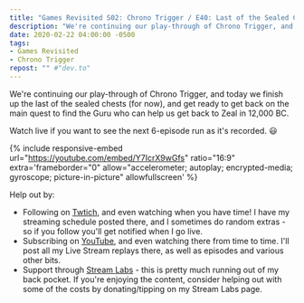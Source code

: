 ```yaml
---
title: "Games Revisited S02: Chrono Trigger / E40: Last of the Sealed Chests"
description: "We're continuing our play-through of Chrono Trigger, and today we finish up the last of the sealed chests (for now), and get ready to get back on the main quest to find the Guru who can help us get back to Zeal in 12,000 BC."
date: 2020-02-22 04:00:00 -0500
tags:
- Games Revisited
- Chrono Trigger
repost: "" #"dev.to"
---
```


We're continuing our play-through of Chrono Trigger, and today we finish up the last of the sealed chests (for now), and get ready to get back on the main quest to find the Guru who can help us get back to Zeal in 12,000 BC.

Watch live if you want to see the next 6-episode run as it's recorded. :smiley:
<!--more-->

{% include responsive-embed url="https://youtube.com/embed/Y7IcrX9wGfs" ratio="16:9" extra='frameborder="0" allow="accelerometer; autoplay; encrypted-media; gyroscope; picture-in-picture" allowfullscreen' %}

Help out by:
 * Following on [Twtich](https://twitch.tv/AnonJr_Live), and even watching when you have time! I have my streaming schedule posted there, and I sometimes do random extras - so if you follow you'll get notified when I go live.
 * Subscribing on [YouTube](http://www.youtube.com/channel/UCXafqhKHbkSUIrq0LAuu0tw), and even watching there from time to time. I'll post all my Live Stream replays there, as well as episodes and various other bits.
 * Support through [Stream Labs](https://streamlabs.com/anonjr_live) - this is pretty much running out of my back pocket. If you're enjoying the content, consider helping out with some of the costs by donating/tipping on my Stream Labs page.
